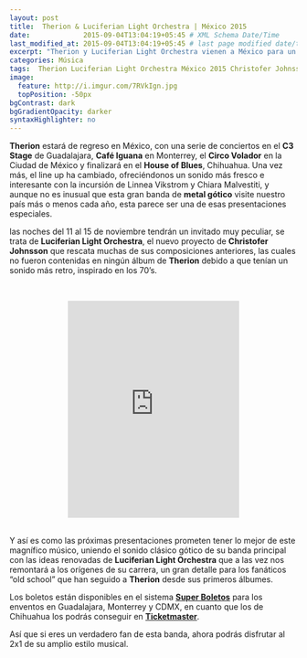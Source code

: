 ```yaml
---
layout: post
title:  Therion & Luciferian Light Orchestra | México 2015
date:             2015-09-04T13:04:19+05:45 # XML Schema Date/Time
last_modified_at: 2015-09-04T13:04:19+05:45 # last page modified date/time
excerpt: "Therion y Luciferian Light Orchestra vienen a México para un show muy peculiar."
categories: Música
tags:  Therion Luciferian Light Orchestra México 2015 Christofer Johnsson
image:
  feature: http://i.imgur.com/7RVkIgn.jpg
  topPosition: -50px
bgContrast: dark
bgGradientOpacity: darker
syntaxHighlighter: no
---
```


**Therion** estará de regreso en México, con una serie de conciertos  en el **C3 Stage** de Guadalajara, **Café Iguana** en Monterrey, el **Circo Volador** en la Ciudad de México y finalizará en el **House of Blues**, Chihuahua. Una vez más, el line up ha cambiado, ofreciéndonos un sonido más fresco e interesante con la incursión de Linnea Vikstrom y Chiara Malvestiti, y aunque no es inusual que esta gran banda de **metal gótico** visite nuestro país más o menos cada año, esta parece ser una de esas presentaciones especiales.

las noches del 11 al 15 de noviembre tendrán un invitado muy peculiar, se trata de **Luciferian Light Orchestra**, el nuevo proyecto de **Christofer Johnsson** que rescata muchas de sus composiciones anteriores, las cuales no fueron contenidas en ningún álbum de **Therion** debido a que tenían un sonido más retro, inspirado en los 70’s.

<br><center><iframe src="https://embed.spotify.com/?uri=spotify%3Aalbum%3A2iRYERDDH3k8QHam5JteS6" width="300" height="380" frameborder="0" allowtransparency="true"></iframe></center><br>

Y así es como las próximas presentaciones prometen tener lo mejor de este magnífico músico, uniendo el sonido clásico gótico de su banda principal con las ideas renovadas de **Luciferian Light Orchestra** que a las vez nos remontará a los orígenes de su carrera, un gran detalle para los fanáticos “old school” que han seguido a **Therion** desde sus primeros álbumes.

Los boletos están disponibles en el sistema [**Super Boletos**](http://web.superboletos.com:8001/SuperBoletos/dfyedomex/todo/therion) para los enventos en Guadalajara, Monterrey y CDMX, en cuanto que los de Chihuahua los podrás conseguir en [**Ticketmaster**](http://www.ticketmaster.com.mx/Therion-boletos/artist/764211).

Así que si eres un verdadero fan de esta banda, ahora podrás disfrutar al 2x1 de su amplio estilo musical.
